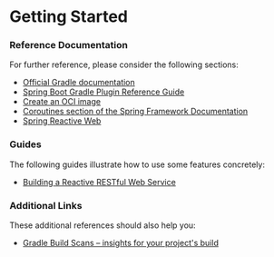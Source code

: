 # Getting Started

### Reference Documentation
For further reference, please consider the following sections:

* [Official Gradle documentation](https://docs.gradle.org)
* [Spring Boot Gradle Plugin Reference Guide](https://docs.spring.io/spring-boot/docs/3.0.12/gradle-plugin/reference/html/)
* [Create an OCI image](https://docs.spring.io/spring-boot/docs/3.0.12/gradle-plugin/reference/html/#build-image)
* [Coroutines section of the Spring Framework Documentation](https://docs.spring.io/spring/docs/6.0.13/spring-framework-reference/languages.html#coroutines)
* [Spring Reactive Web](https://docs.spring.io/spring-boot/docs/3.0.12/reference/htmlsingle/index.html#web.reactive)

### Guides
The following guides illustrate how to use some features concretely:

* [Building a Reactive RESTful Web Service](https://spring.io/guides/gs/reactive-rest-service/)

### Additional Links
These additional references should also help you:

* [Gradle Build Scans – insights for your project's build](https://scans.gradle.com#gradle)

